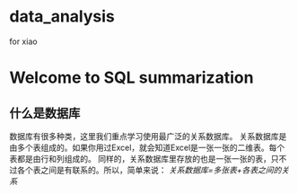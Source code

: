 # data_analysis
for xiao


# Welcome to SQL summarization

## 什么是数据库
数据库有很多种类，这里我们重点学习使用最广泛的关系数据库。
关系数据库是由多个表组成的。如果你用过Excel，就会知道Excel是一张一张的二维表。每个表都是由行和列组成的。
同样的，关系数据库里存放的也是一张一张的表，只不过各个表之间是有联系的。所以，简单来说：
*关系数据库=多张表+各表之间的关系*

